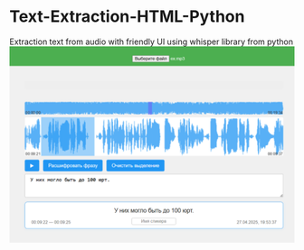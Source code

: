 # Text-Extraction-HTML-Python
Extraction text from audio with friendly UI using whisper library from python
![Image](image.png)

